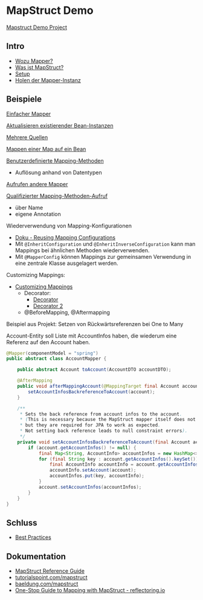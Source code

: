 # MapStruct Demo

[Mapstruct Demo Project](https://github.com/mailias/mapstruct-demo)


## Intro
- [Wozu Mapper?](mapper_wozu.md)
- [Was ist MapStruct?](was_ist_mapstruct.md)
- [Setup](mapstruct_setup.md)
- [Holen der Mapper-Instanz](holen_der_mapper_instanz.md)



## Beispiele

[Einfacher Mapper](src/main/java/com/example/mapstruct/simple_with_inverse/README.md)

[Aktualisieren existierender Bean-Instanzen](src/main/java/com/example/mapstruct/update/README.md)

[Mehrere Quellen](src/main/java/com/example/mapstruct/multiple_sources/README.md)

[Mappen einer Map auf ein Bean](src/main/java/com/example/mapstruct/map_to_bean/README.md)

[Benutzerdefinierte Mapping-Methoden](src/main/java/com/example/mapstruct/custom_methods/README.md)
  - Auflösung anhand von Datentypen

[Aufrufen andere Mapper](src/main/java/com/example/mapstruct/invoking_other_mappers/README.md)

[Qualifizierter Mapping-Methoden-Aufruf](src/main/java/com/example/mapstruct/qualified/README.md)
  - über Name 
  - eigene Annotation

Wiederverwendung von Mapping-Konfigurationen
  - [Doku - Reusing Mapping Configurations](https://mapstruct.org/documentation/stable/reference/html/#_reusing_mapping_configurations)
  - Mit ```@InheritConfiguration``` und ```@InheritInverseConfiguration``` kann man Mappings bei ähnlichen Methoden wiederverwenden.
  - Mit ```@MapperConfig``` können Mappings zur gemeinsamen Verwendung in eine zentrale Klasse ausgelagert werden.



Customizing Mappings: 
- [Customizing Mappings](https://mapstruct.org/documentation/stable/reference/html/#_customizing_mappings)
  - Decorator:
    - [Decorator](src/main/java/com/example/mapstruct/decorator/README.md)
    - [Decorator 2](src/main/java/com/example/mapstruct/decorator2/README.md)
  - @BeforeMapping, @Aftermapping




Beispiel aus Projekt: Setzen von Rückwärtsreferenzen bei One to Many 


Account-Entity soll Liste mit AccountInfos haben, die wiederum eine Referenz auf den Account haben.

```java
@Mapper(componentModel = "spring")
public abstract class AccountMapper {

    public abstract Account toAccount(AccountDTO accountDTO);

    @AfterMapping
    public void afterMappingAccount(@MappingTarget final Account account) {
        setAccountInfosBackreferenceToAccount(account);
    }

    /**
     * Sets the back reference from account infos to the account.
     * (This is necessary because the MapStruct mapper itself does not set these back references
     * but they are required for JPA to work as expected. 
     * Not setting back reference leads to null constraint errors).
     */
    private void setAccountInfosBackreferenceToAccount(final Account account) {
        if (account.getAccountInfos() != null) {
            final Map<String, AccountInfo> accountInfos = new HashMap<>();
            for (final String key : account.getAccountInfos().keySet()) {
                final AccountInfo accountInfo = account.getAccountInfos().get(key);
                accountInfo.setAccount(account);
                accountInfos.put(key, accountInfo);
            }
            account.setAccountInfos(accountInfos);
        }
    }
}
```




## Schluss
- [Best Practices](best_practices.md)



## Dokumentation
- [MapStruct Reference Guide](https://mapstruct.org/documentation/stable/reference/html)
- [tutorialspoint.com/mapstruct](https://www.tutorialspoint.com/mapstruct/index.htm)
- [baeldung.com/mapstruct](https://www.baeldung.com/mapstruct)
- [One-Stop Guide to Mapping with MapStruct - reflectoring.io](https://reflectoring.io/java-mapping-with-mapstruct)
